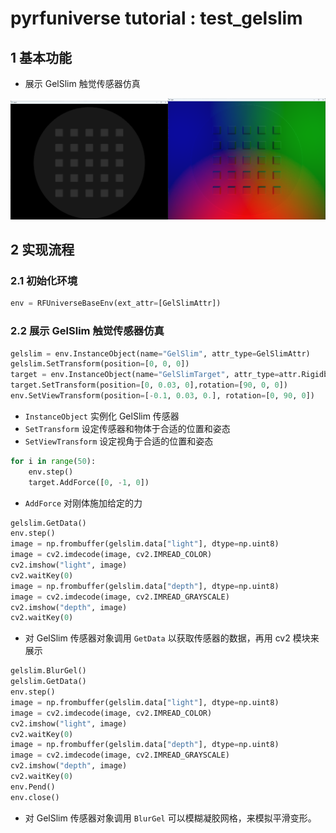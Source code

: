 # pyrfuniverse tutorial : test_gelslim

## 1 基本功能

- 展示 GelSlim 触觉传感器仿真

<img src="../Image/gelslim/depth.png" width=50%><img src="../Image/gelslim/light.png" width=50%>

## 2 实现流程

### 2.1 初始化环境

```python
env = RFUniverseBaseEnv(ext_attr=[GelSlimAttr])
```

### 2.2 展示 GelSlim 触觉传感器仿真

```python
gelslim = env.InstanceObject(name="GelSlim", attr_type=GelSlimAttr)
gelslim.SetTransform(position=[0, 0, 0])
target = env.InstanceObject(name="GelSlimTarget", attr_type=attr.RigidbodyAttr)
target.SetTransform(position=[0, 0.03, 0],rotation=[90, 0, 0])
env.SetViewTransform(position=[-0.1, 0.03, 0.], rotation=[0, 90, 0])
```

- `InstanceObject` 实例化 GelSlim 传感器
- `SetTransform` 设定传感器和物体于合适的位置和姿态
- `SetViewTransform` 设定视角于合适的位置和姿态

```python
for i in range(50):
    env.step()
    target.AddForce([0, -1, 0])
```

- `AddForce` 对刚体施加给定的力

```python
gelslim.GetData()
env.step()
image = np.frombuffer(gelslim.data["light"], dtype=np.uint8)
image = cv2.imdecode(image, cv2.IMREAD_COLOR)
cv2.imshow("light", image)
cv2.waitKey(0)
image = np.frombuffer(gelslim.data["depth"], dtype=np.uint8)
image = cv2.imdecode(image, cv2.IMREAD_GRAYSCALE)
cv2.imshow("depth", image)
cv2.waitKey(0)
```

- 对 GelSlim 传感器对象调用 `GetData` 以获取传感器的数据，再用 cv2 模块来展示

```python
gelslim.BlurGel()
gelslim.GetData()
env.step()
image = np.frombuffer(gelslim.data["light"], dtype=np.uint8)
image = cv2.imdecode(image, cv2.IMREAD_COLOR)
cv2.imshow("light", image)
cv2.waitKey(0)
image = np.frombuffer(gelslim.data["depth"], dtype=np.uint8)
image = cv2.imdecode(image, cv2.IMREAD_GRAYSCALE)
cv2.imshow("depth", image)
cv2.waitKey(0)
env.Pend()
env.close()
```

- 对 GelSlim 传感器对象调用 `BlurGel` 可以模糊凝胶网格，来模拟平滑变形。





